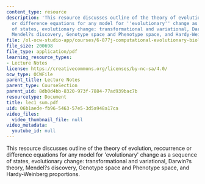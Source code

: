 ```yaml
---
content_type: resource
description: 'This resource discusses outline of the theory of evolution, reccurrence
  or difference equations for any model for ''evolutionary'' change as a sequence
  of states, evolutionary change: transformational and variational, Darwin?s theory,
  Mendel?s discovery, Genotype space and Phenotype space, and Hardy-Weinberg proportions.'
file: /ol-ocw-studio-app/courses/6-877j-computational-evolutionary-biology-fall-2005/06b1aedefb96546357e53d5a948a17ca_lec1_sum.pdf
file_size: 200698
file_type: application/pdf
learning_resource_types:
- Lecture Notes
license: https://creativecommons.org/licenses/by-nc-sa/4.0/
ocw_type: OCWFile
parent_title: Lecture Notes
parent_type: CourseSection
parent_uid: 8db0d4bb-8320-973f-7884-77ad939bac7b
resourcetype: Document
title: lec1_sum.pdf
uid: 06b1aede-fb96-5463-57e5-3d5a948a17ca
video_files:
  video_thumbnail_file: null
video_metadata:
  youtube_id: null
---
```

This resource discusses outline of the theory of evolution, reccurrence or difference equations for any model for 'evolutionary' change as a sequence of states, evolutionary change: transformational and variational, Darwin?s theory, Mendel?s discovery, Genotype space and Phenotype space, and Hardy-Weinberg proportions.
